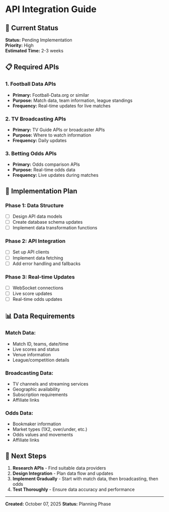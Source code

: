 # API Integration Guide

## 🎯 Current Status

**Status:** Pending Implementation  
**Priority:** High  
**Estimated Time:** 2-3 weeks  

## 📋 Required APIs

### **1. Football Data APIs**
- **Primary:** Football-Data.org or similar
- **Purpose:** Match data, team information, league standings
- **Frequency:** Real-time updates for live matches

### **2. TV Broadcasting APIs**
- **Primary:** TV Guide APIs or broadcaster APIs
- **Purpose:** Where to watch information
- **Frequency:** Daily updates

### **3. Betting Odds APIs**
- **Primary:** Odds comparison APIs
- **Purpose:** Real-time odds data
- **Frequency:** Live updates during matches

## 🔧 Implementation Plan

### **Phase 1: Data Structure**
- [ ] Design API data models
- [ ] Create database schema updates
- [ ] Implement data transformation functions

### **Phase 2: API Integration**
- [ ] Set up API clients
- [ ] Implement data fetching
- [ ] Add error handling and fallbacks

### **Phase 3: Real-time Updates**
- [ ] WebSocket connections
- [ ] Live score updates
- [ ] Real-time odds updates

## 📊 Data Requirements

### **Match Data:**
- Match ID, teams, date/time
- Live scores and status
- Venue information
- League/competition details

### **Broadcasting Data:**
- TV channels and streaming services
- Geographic availability
- Subscription requirements
- Affiliate links

### **Odds Data:**
- Bookmaker information
- Market types (1X2, over/under, etc.)
- Odds values and movements
- Affiliate links

## 🚀 Next Steps

1. **Research APIs** - Find suitable data providers
2. **Design Integration** - Plan data flow and updates
3. **Implement Gradually** - Start with match data, then broadcasting, then odds
4. **Test Thoroughly** - Ensure data accuracy and performance

---

**Created:** October 07, 2025
**Status:** Planning Phase

